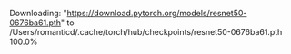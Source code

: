 Downloading: "https://download.pytorch.org/models/resnet50-0676ba61.pth" to /Users/romanticd/.cache/torch/hub/checkpoints/resnet50-0676ba61.pth
100.0%